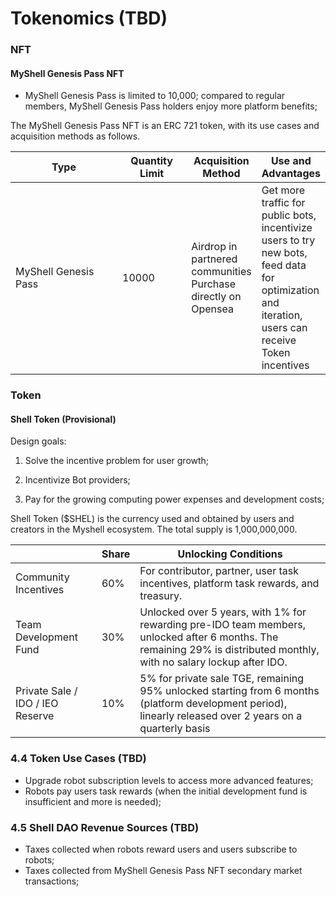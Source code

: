 # Tokenomics (TBD)

### NFT

#### MyShell Genesis Pass NFT

* MyShell Genesis Pass is limited to 10,000; compared to regular members, MyShell Genesis Pass holders enjoy more platform benefits;

The MyShell Genesis Pass NFT is an ERC 721 token, with its use cases and acquisition methods as follows.

<table><thead><tr><th width="172">Type</th><th width="99">Quantity Limit</th><th>Acquisition Method</th><th>Use and Advantages</th></tr></thead><tbody><tr><td>MyShell Genesis Pass</td><td>10000</td><td>Airdrop in partnered communities<br>Purchase directly on Opensea</td><td>Get more traffic for public bots, incentivize users to try new bots, feed data for optimization and iteration, users can receive Token incentives</td></tr></tbody></table>

### Token

#### Shell Token (Provisional)

Design goals:

1. Solve the incentive problem for user growth;

2. Incentivize Bot providers;

3. Pay for the growing computing power expenses and development costs;



Shell Token ($SHEL) is the currency used and obtained by users and creators in the Myshell ecosystem. The total supply is 1,000,000,000.

|                  | Share  | Unlocking Conditions                                                |
| ---------------- | --- | --------------------------------------------------- |
| Community Incentives             | 60% | For contributor, partner, user task incentives, platform task rewards, and treasury.                    |
| Team Development Fund           | 30% | Unlocked over 5 years, with 1% for rewarding pre-IDO team members, unlocked after 6 months. The remaining 29% is distributed monthly, with no salary lockup after IDO. |
| Private Sale / IDO / IEO Reserve | 10% | 5% for private sale TGE, remaining 95% unlocked starting from 6 months (platform development period), linearly released over 2 years on a quarterly basis             |

### 4.4 Token Use Cases (TBD)

* Upgrade robot subscription levels to access more advanced features;
* Robots pay users task rewards (when the initial development fund is insufficient and more is needed);

### 4.5 Shell DAO Revenue Sources (TBD)

* Taxes collected when robots reward users and users subscribe to robots;
* Taxes collected from MyShell Genesis Pass NFT secondary market transactions;